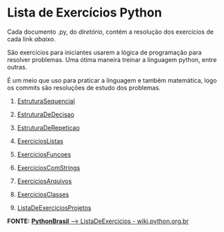 # Lista de Exercícios Python

Cada documento .py, do *diretório*, contém a resolução dos exercícios de cada link *abaixo*.

São exercícios para iniciantes usarem a lógica de programação para resolver problemas. Uma ótima  maneira treinar a linguagem python, entre outras.

É um meio que uso para praticar a linguagem e também matemática, logo os commits são resoluções de estudo dos problemas.



1.  [EstruturaSequencial](https://wiki.python.org.br/EstruturaSequencial)
    
2.  [EstruturaDeDecisao](https://wiki.python.org.br/EstruturaDeDecisao)
    
3.  [EstruturaDeRepeticao](https://wiki.python.org.br/EstruturaDeRepeticao)
    
4.  [ExerciciosListas](https://wiki.python.org.br/ExerciciosListas)
    
5.  [ExerciciosFuncoes](https://wiki.python.org.br/ExerciciosFuncoes)
    
6.  [ExerciciosComStrings](https://wiki.python.org.br/ExerciciosComStrings)
    
7.  [ExerciciosArquivos](https://wiki.python.org.br/ExerciciosArquivos)
    
8.  [ExerciciosClasses](https://wiki.python.org.br/ExerciciosClasses)
    
9.  [ListaDeExerciciosProjetos](https://wiki.python.org.br/ListaDeExerciciosProjetos)

**FONTE:** [**PythonBrasil** --> ListaDeExercicios - wiki.python.org.br](https://wiki.python.org.br/ListaDeExercicios)
